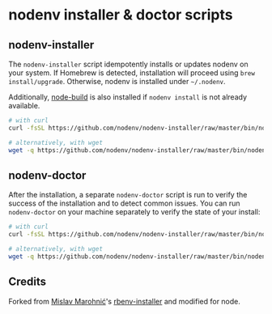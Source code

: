 # nodenv installer & doctor scripts

## nodenv-installer

The `nodenv-installer` script idempotently installs or updates nodenv on your
system. If Homebrew is detected, installation will proceed using `brew
install/upgrade`. Otherwise, nodenv is installed under `~/.nodenv`.

Additionally, [node-build](https://github.com/nodenv/node-build#readme) is also
installed if `nodenv install` is not already available.

```sh
# with curl
curl -fsSL https://github.com/nodenv/nodenv-installer/raw/master/bin/nodenv-installer | bash

# alternatively, with wget
wget -q https://github.com/nodenv/nodenv-installer/raw/master/bin/nodenv-installer -O- | bash
```

## nodenv-doctor

After the installation, a separate `nodenv-doctor` script is run to verify the
success of the installation and to detect common issues. You can run
`nodenv-doctor` on your machine separately to verify the state of your install:

```sh
# with curl
curl -fsSL https://github.com/nodenv/nodenv-installer/raw/master/bin/nodenv-doctor | bash

# alternatively, with wget
wget -q https://github.com/nodenv/nodenv-installer/raw/master/bin/nodenv-doctor -O- | bash
```

## Credits

Forked from [Mislav Marohnić][mislav]'s [rbenv-installer][] and modified for node.

[mislav]: https://github.com/mislav
[rbenv-installer]: https://github.com/rbenv/rbenv-installer
